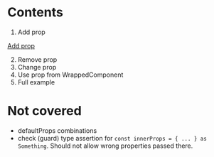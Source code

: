 # Contents

1. Add prop

[Add prop](src/10%20-%20Add%20prop.tsx)

2. Remove prop
3. Change prop
4. Use prop from WrappedComponent
5. Full example

# Not covered

- defaultProps combinations
- check (guard) type assertion for `const innerProps = { ... } as Something`. Should not allow wrong properties passed there.
